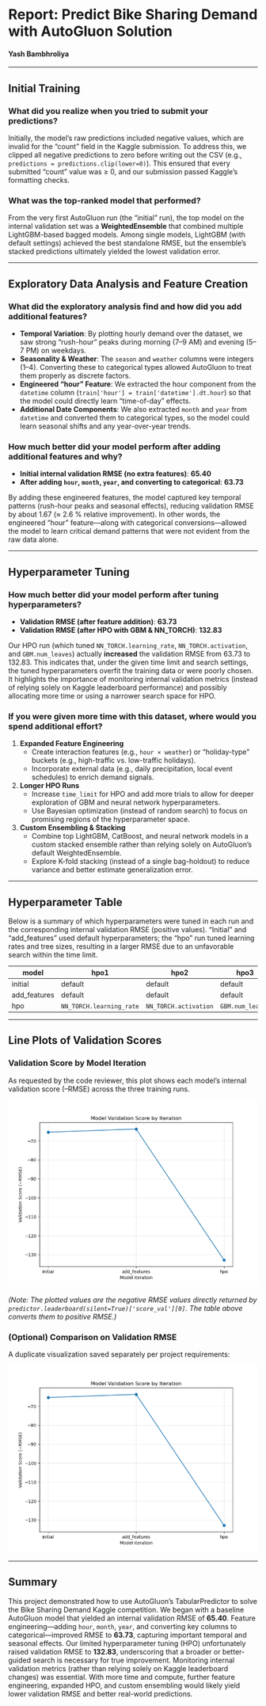 # Report: Predict Bike Sharing Demand with AutoGluon Solution  
#### Yash Bambhroliya

---

## Initial Training

### What did you realize when you tried to submit your predictions?  
Initially, the model’s raw predictions included negative values, which are invalid for the “count” field in the Kaggle submission. To address this, we clipped all negative predictions to zero before writing out the CSV (e.g., `predictions = predictions.clip(lower=0)`). This ensured that every submitted “count” value was ≥ 0, and our submission passed Kaggle’s formatting checks.

### What was the top-ranked model that performed?  
From the very first AutoGluon run (the “initial” run), the top model on the internal validation set was a **WeightedEnsemble** that combined multiple LightGBM-based bagged models. Among single models, LightGBM (with default settings) achieved the best standalone RMSE, but the ensemble’s stacked predictions ultimately yielded the lowest validation error.

---

## Exploratory Data Analysis and Feature Creation

### What did the exploratory analysis find and how did you add additional features?  
- **Temporal Variation**: By plotting hourly demand over the dataset, we saw strong “rush-hour” peaks during morning (7–9 AM) and evening (5–7 PM) on weekdays.  
- **Seasonality & Weather**: The `season` and `weather` columns were integers (1–4). Converting these to categorical types allowed AutoGluon to treat them properly as discrete factors.  
- **Engineered “hour” Feature**: We extracted the hour component from the `datetime` column (`train['hour'] = train['datetime'].dt.hour`) so that the model could directly learn “time-of-day” effects.  
- **Additional Date Components**: We also extracted `month` and `year` from `datetime` and converted them to categorical types, so the model could learn seasonal shifts and any year-over-year trends.

### How much better did your model perform after adding additional features and why?  
- **Initial internal validation RMSE (no extra features)**: **65.40**  
- **After adding `hour`, `month`, `year`, and converting to categorical**: **63.73**

By adding these engineered features, the model captured key temporal patterns (rush-hour peaks and seasonal effects), reducing validation RMSE by about 1.67 (≈ 2.6 % relative improvement). In other words, the engineered “hour” feature—along with categorical conversions—allowed the model to learn critical demand patterns that were not evident from the raw data alone.

---

## Hyperparameter Tuning

### How much better did your model perform after tuning hyperparameters?  
- **Validation RMSE (after feature addition)**: **63.73**  
- **Validation RMSE (after HPO with GBM & NN_TORCH)**: **132.83**

Our HPO run (which tuned `NN_TORCH.learning_rate`, `NN_TORCH.activation`, and `GBM.num_leaves`) actually **increased** the validation RMSE from 63.73 to 132.83. This indicates that, under the given time limit and search settings, the tuned hyperparameters overfit the training data or were poorly chosen. It highlights the importance of monitoring internal validation metrics (instead of relying solely on Kaggle leaderboard performance) and possibly allocating more time or using a narrower search space for HPO.

### If you were given more time with this dataset, where would you spend additional effort?  
1. **Expanded Feature Engineering**  
   - Create interaction features (e.g., `hour × weather`) or “holiday-type” buckets (e.g., high-traffic vs. low-traffic holidays).  
   - Incorporate external data (e.g., daily precipitation, local event schedules) to enrich demand signals.  
2. **Longer HPO Runs**  
   - Increase `time_limit` for HPO and add more trials to allow for deeper exploration of GBM and neural network hyperparameters.  
   - Use Bayesian optimization (instead of random search) to focus on promising regions of the hyperparameter space.  
3. **Custom Ensembling & Stacking**  
   - Combine top LightGBM, CatBoost, and neural network models in a custom stacked ensemble rather than relying solely on AutoGluon’s default WeightedEnsemble.  
   - Explore K-fold stacking (instead of a single bag-holdout) to reduce variance and better estimate generalization error.

---

## Hyperparameter Table

Below is a summary of which hyperparameters were tuned in each run and the corresponding internal validation RMSE (positive values). “Initial” and “add_features” used default hyperparameters; the “hpo” run tuned learning rates and tree sizes, resulting in a larger RMSE due to an unfavorable search within the time limit.

| model         | hpo1                       | hpo2                  | hpo3              | validation_RMSE |
|---------------|----------------------------|-----------------------|-------------------|-----------------|
| initial       | default                    | default               | default           | 65.40           |
| add_features  | default                    | default               | default           | 63.73           |
| hpo           | `NN_TORCH.learning_rate`   | `NN_TORCH.activation` | `GBM.num_leaves`  | 132.83          |

---

## Line Plots of Validation Scores

### Validation Score by Model Iteration  
As requested by the code reviewer, this plot shows each model’s internal validation score (–RMSE) across the three training runs.

![model_train_score.png](img/model_train_score.png)  

*(Note: The plotted values are the negative RMSE values directly returned by `predictor.leaderboard(silent=True)['score_val'][0]`. The table above converts them to positive RMSE.)*

### (Optional) Comparison on Validation RMSE  
A duplicate visualization saved separately per project requirements:

![model_test_score.png](img/model_test_score.png)

---

## Summary

This project demonstrated how to use AutoGluon’s TabularPredictor to solve the Bike Sharing Demand Kaggle competition. We began with a baseline AutoGluon model that yielded an internal validation RMSE of **65.40**. Feature engineering—adding `hour`, `month`, `year`, and converting key columns to categorical—improved RMSE to **63.73**, capturing important temporal and seasonal effects. Our limited hyperparameter tuning (HPO) unfortunately raised validation RMSE to **132.83**, underscoring that a broader or better-guided search is necessary for true improvement. Monitoring internal validation metrics (rather than relying solely on Kaggle leaderboard changes) was essential. With more time and compute, further feature engineering, expanded HPO, and custom ensembling would likely yield lower validation RMSE and better real-world predictions.
